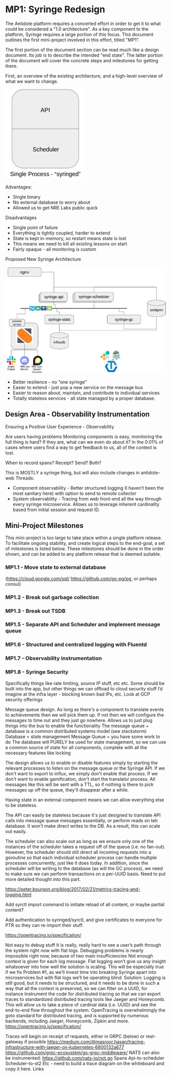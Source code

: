 # MP1: Syringe Redesign

The Antidote platform requires a concerted effort in order to get it to what
could be considered a "1.0 architecture". As a key component to the platform, Syringe
requires a large portion of this focus. This document outlines the first mini-project
involved in this effort, titled "MP1".

The first portion of the document section can be read much like a design document. Its job
is to describe the intended "end state". The latter portion of the document will cover
the concrete steps and milestones for getting there.

First, an overview of the existing architecture, and a high-level overview of what we want
to change.

![](images/syringe_old.png)

Advantages:
- Single binary
- No external database to worry about
- Allowed us to get NRE Labs public quick

Disadvantages
- Single point of failure
- Everything is tightly coupled, harder to extend
- State is kept in-memory, so restart means state is lost
- This means we need to kill all existing lessons on start
- Fairly opaque - all monitoring is custom

Proposed New Syringe Architecture

![](images/syringe_new.png)

- Better resilience - no “one syringe”
- Easier to extend - just pop a new service on the message bus
- Easier to reason about, maintain, and contribute to individual services
- Totally stateless services - all state managed by a proper database.

## Design Area - Observability Instrumentation

Ensuring a Positive User Experience - Observability

Are users having problems
Monitoring components is easy, monitoring the full thing is hard?
If they are, what can we even do about it?
In the 0.01% of cases where users find a way to get feedback to us, all of the context is lost.

When to record spans? Receipt? Send? Both?

This is MOSTLY a syringe thing, but will also include changes in antidote-web
Threads:
- Component observability - Better structured logging (I haven’t been the most sanitary here) with option to send to remote collector
- System observability - Tracing from web front-end all the way through every syringe microservice. Allows us to leverage inherent cardinality based from initial session and request ID.












## Mini-Project Milestones

This mini-project is too large to take place within a single platform release. To facilitate ongoing stability,
and create logical steps to the end-goal, a set of milestones is listed below. These milestones should be done
in the order shown, and can be added to any platform release that is deemed suitable.

### MP1.1 - Move state to external database

(https://cloud.google.com/sql/ https://github.com/go-pg/pg, or perhaps consul)

### MP1.2 - Break out garbage collection

### MP1.3 - Break out TSDB

### MP1.5 - Separate API and Scheduler and implement message queue

### MP1.6 - Structured and centralized logging with Fluentd

### MP1.7 - Observability instrumentation

### MP1.8 - Syringe Security

Specifically things like rate limiting, source IP stuff, etc etc. Some should be built into the app, but other things we can offload to cloud security stuff I’d imagine at the infra layer - blocking known bad IPs, etc. Look at GCP security offerings










Message queue design. As long as there's a component to translate events to achievements
then we will pick them up. If not then we will configure the messages to time out and they just go nowhere. Allows us to just plug things into the bus to enable the functionality
The message queue + database is a common distributed systems model (see stackstorm)
Database = state management
Message Queue = you have some work to do
The database will PURELY be used for state management, so we can use a common source of state for all components, complete with all the necessary features like locking

The design allows us to enable or disable features simply by starting the relevant processes to listen on the message queue or the Syringe API. If we don't want to export to influx, we simply don't enable that process. If we don't want to enable gamification, don't start the translator process. All messages like this will be sent with a TTL, so if nothing is there to pick messages up off the queue, they'll disappear after a while.

Having state in an external component means we can allow everything else to be stateless.

The API can easily be stateless because it's just designed to translate API calls into message queue messages essentially, or perform reads on teh database. It won't make direct writes to the DB. As a result, this can scale out easily.

The scheduler can also scale out as long as we ensure only one of the instances of the scheduler takes a request off of the queue (i.e. no fan-out). However, the scheduler should still direct all incoming requests into a goroutine so that each individual scheduler process can handle multiple processes concurrently, just like it does today. In addition, since the scheduler will be writing to the database (as will the GC process), we need to make sure we can perform transactions on a per-UUID basis. Need to put more detailed thought into this part.

https://peter.bourgon.org/blog/2017/02/21/metrics-tracing-and-logging.html

Add syrctl import command to initiate reload of all content, or maybe partial content?

Add authentication to syringed/syrctl, and give certificates to everyone for PTR so they can re-import their stuff.

https://opentracing.io/specification/









Not easy to debug stuff
It is really, really hard to see a user’s path through the system right now with flat logs. Debugging problems is nearly impossible right now, because of two main insufficiencies
Not enough context is given for each log message.
Flat logging won’t give us any insight whatsoever into how well the solution is scaling. This will be especially true if we fix Problem #1, as we’ll invest time into breaking Syringe apart into microservices but with flat logs we’ll be operating blind.
Solution:
Logging is still good, but it needs to be structured, and it needs to be done in such a way that all the context is preserved, so we can filter on a UUID, for instance
Instrument the code for distributed tracing so that we can export traces to standardized distributed tracing tools like Jaeger and Honeycomb. This will allow us to take a piece of cardinal data (i.e. UUID) and see the end-to-end flow throughout the system.
OpenTracing is overwhelmingly the goto standard for distributed tracing, and is supported by numerous backends, including Jaeger, Honeycomb, Zipkin and more. https://opentracing.io/specification/

Traces will begin on receipt of requests, either in GRPC (below) or rest-gateway if possible
https://medium.com/@masroor.hasan/tracing-infrastructure-with-jaeger-on-kubernetes-6800132a677
https://github.com/grpc-ecosystem/go-grpc-middleware/
NATS can also be instrumented:
https://github.com/nats-io/not.go
Spans
Api-to-scheduler
Scheduler-to-st2
Etc - need to build a trace diagram on the whiteboard and copy it here.
Links
